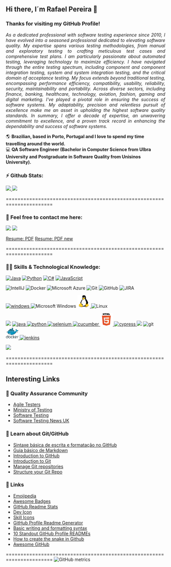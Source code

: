 

##  Hi there, I´m Rafael Pereira 👨
### Thanks for visiting my GitHub Profile!

*<p align="justify">
As a dedicated professional with software testing experience since 2010, I have evolved into a seasoned professional dedicated to elevating software quality. My expertise spans various testing methodologies, from manual and exploratory testing to crafting meticulous test cases and comprehensive test plans. I am particularly passionate about automated testing, leveraging technology to maximize efficiency.
I have navigated through the entire testing spectrum, including component and component integration testing, system and system integration testing, and the critical domain of acceptance testing. My focus extends beyond traditional testing, encompassing performance efficiency, compatibility, usability, reliability, security, maintainability and portability.
Across diverse sectors, including finance, banking, healthcare, technology, aviation, fashion, gaming and digital marketing. I've played a pivotal role in ensuring the success of software systems. My adaptability, precision and relentless pursuit of excellence make me an asset in upholding the highest software quality standards.
In summary, I offer a decade of expertise, an unwavering commitment to excellence, and a proven track record in enhancing the dependability and success of software systems. </p>*



🌎 **Brazilian, based in Porto, Portugal and I love to spend my time travelling around the world.** <br>
💻 **QA Software Engineer (Bachelor in Computer Science from Ulbra University and Postgraduate in Software Quality from Unisinos University).**


### ⚡ Github Stats:
  
  <a href="https://github.com/rcardosopereira">
  <img height="180em" src="https://github-readme-stats.vercel.app/api?username=rcardosopereira&theme=blueberry&include_all_commits=true&count_private=true"/> <img height="180em" src="https://github-readme-stats.vercel.app/api/top-langs/?username=rcardosopereira&theme=blueberry&layout=compact&langs_count=7"/> </a>

======================================================================
### 📧 Feel free to contact me here:
<a href = "mailto:rcardosopereira@gmail.com"><img src="https://img.shields.io/badge/-Gmail-%23333?style=for-the-badge&logo=gmail&logoColor=white" target="_blank"></a> <a href="https://www.linkedin.com/in/rcardosopereira" target="_blank"><img src="https://img.shields.io/badge/-LinkedIn-%230077B5?style=for-the-badge&logo=linkedin&logoColor=white" target="_blank"></a> 

[Resume: PDF](https://github.com/rcardosopereira/rcardosopereira/blob/main/RAFAEL%20CARDOSO%20PEREIRA_QA_ENG.pdf) 
<a href="https://github.com/rcardosopereira/rcardosopereira/blob/main/RAFAEL%20CARDOSO%20PEREIRA_QA_ENG.pdf" target="_blank">Resume: PDF new</a>
<br>

======================================================================
 ### 👨‍💻 Skills & Technological Knowledge:
<p><a href=""><img alt="Java" src="https://custom-icon-badges.herokuapp.com/badge/Java-007396.svg?logo=java&logoColor=white"></a> <a href=""><img alt="Python" src="https://img.shields.io/badge/Python-14354C.svg?logo=python&logoColor=white"></a> <a href=""><img alt="C#" src="https://custom-icon-badges.herokuapp.com/badge/C%23-68217A.svg?logo=cs2&logoColor=white"></a> <a href=""><img alt="JavaScript" src="https://img.shields.io/badge/JavaScript-F7DF1E.svg?logo=javascript&logoColor=black"></a> 

![IntelliJ](https://img.shields.io/badge/-IntelliJ%20IDEA-black?style=flat-square&logo=intellij-idea&logoColor=white)
![Docker](https://img.shields.io/badge/-Docker-2496ED?style=flat-square&logo=docker&logoColor=white) ![Microsoft Azure](https://img.shields.io/badge/Microsoft%20Azure-0089D6?style=flat-square&logo=microsoft-azure&logoColor=white) ![Git](https://img.shields.io/badge/-Git-black?style=flat-square&logo=git) ![GitHub](https://img.shields.io/badge/-GitHub-181717?style=flat-square&logo=github) ![JIRA](https://img.shields.io/badge/-JIRA-0052CC?style=flat-square&logo=jira)

<a href="https://www.microsoft.com/pt-pt/" target="_blank" rel="noreferrer"> <img src="https://cdn.jsdelivr.net/gh/devicons/devicon/icons/windows8/windows8-original.svg" alt="windows" width="40" height="40"/> </a> ![Microsoft Windows](https://img.shields.io/badge/Windows-0078D6?style=for-the-badge&logo=windows&logoColor=white) <a href="https://www.linux.org/" target="_blank" rel="noreferrer"> <img src="https://raw.githubusercontent.com/devicons/devicon/master/icons/linux/linux-original.svg" alt="linux" width="40" height="40"/> </a> ![Linux](https://img.shields.io/badge/Linux-FCC624?style=for-the-badge&logo=linux&logoColor=black)

<a href="https://skillicons.dev"><img src="https://skillicons.dev/icons?i=idea" /></a>
<a href="https://www.java.com" target="_blank" rel="noreferrer"> <img src="https://cdn.jsdelivr.net/gh/devicons/devicon/icons/java/java-original-wordmark.svg" alt="java" width="40" height="40"/> </a> <a href="https://www.python.org" target="_blank" rel="noreferrer"> <img src="https://cdn.jsdelivr.net/gh/devicons/devicon/icons/python/python-original-wordmark.svg" alt="python" width="40" height="40"/> </a><a href="https://www.selenium.dev" target="_blank" rel="noreferrer"> <img src="https://raw.githubusercontent.com/detain/svg-logos/780f25886640cef088af994181646db2f6b1a3f8/svg/selenium-logo.svg" alt="selenium" width="40" height="40"/> </a> <a href="" target="_blank" rel="noreferrer"> <img src="https://cdn.jsdelivr.net/gh/devicons/devicon/icons/cucumber/cucumber-plain.svg" alt="cucumber" width="40" height="40"/> </a> <a href="https://www.w3.org/html/" target="_blank" rel="noreferrer"> <img src="https://raw.githubusercontent.com/devicons/devicon/master/icons/html5/html5-original-wordmark.svg" alt="html5" width="40" height="40"/> </a> <a href="https://www.cypress.io" target="_blank" rel="noreferrer">
<img src="https://raw.githubusercontent.com/simple-icons/simple-icons/6e46ec1fc23b60c8fd0d2f2ff46db82e16dbd75f/icons/cypress.svg" alt="cypress" width="40" height="40"/> </a> <a href="https://git-scm.com/" target="_blank" rel="noreferrer"> <a href="https://skillicons.dev"><img src="https://skillicons.dev/icons?i=github" /></a> <img src="https://www.vectorlogo.zone/logos/git-scm/git-scm-icon.svg" alt="git" width="40" height="40"/> </a> <a href="https://www.docker.com/" target="_blank" rel="noreferrer"> <img src="https://raw.githubusercontent.com/devicons/devicon/master/icons/docker/docker-original-wordmark.svg" alt="docker" width="40" height="40"/> </a> <a href="https://www.jenkins.io" target="_blank" rel="noreferrer"> <img src="https://www.vectorlogo.zone/logos/jenkins/jenkins-icon.svg" alt="jenkins" width="40" height="40"/> </a> 

<a href="https://skillicons.dev"><img src="https://skillicons.dev/icons?i=vscode,cs,js,maven,raspberrypi,androidstudio,stackoverflow,aiscript" /></a>


======================================================================

## Interesting Links

### 📕 Quality Assurance Community
- [Agile Testers](https://agiletesters.github.io/)
- [Ministry of Testing](https://www.ministryoftesting.com/)
- [Software Testing](https://softwaretesting.news/)
- [Software Testing News UK](https://www.softwaretestingnews.co.uk/)

### 📕 Learn about Git/GitHub
- [Sintaxe básica de escrita e formatação no GitHub](https://docs.github.com/pt/get-started/writing-on-github/getting-started-with-writing-and-formatting-on-github/basic-writing-and-formatting-syntax)
- [Guia básico de Markdown](https://docs.pipz.com/central-de-ajuda/learning-center/guia-basico-de-markdown#open)
- [Introduction to GitHub](https://docs.microsoft.com/en-us/learn/modules/introduction-to-github/)
- [Introduction to Git](https://docs.microsoft.com/en-us/learn/modules/intro-to-git/)
- [Manage Git repositories](https://docs.microsoft.com/en-us/learn/modules/manage-git-repositories/)
- [Structure your Git Repo](https://docs.microsoft.com/en-us/learn/modules/structure-your-git-repo/)

### 📕 Links
- [Emojipedia](https://emojipedia.org/)
- [Awesome Badges](https://dev.to/envoy_/150-badges-for-github-pnk)
- [GitHub Readme Stats](https://github.com/anuraghazra/github-readme-stats)
- [Dev Icon](https://devicon.dev/)
- [Skill Icons](https://skillicons.dev/)
- [GitHub Profile Readme Generator](https://arturssmirnovs.github.io/github-profile-readme-generator/)
- [Basic writing and formatting syntax](https://docs.github.com/en/get-started/writing-on-github/getting-started-with-writing-and-formatting-on-github/basic-writing-and-formatting-syntax)
- [10 Standout GitHub Profile READMEs](https://dev.to/github/10-standout-github-profile-readmes-h2o)
- [How to create the snake in Github](https://www.instagram.com/p/CPjUBhXDNEE/)
- [Awesome GitHub](https://github.com/abhisheknaiidu/awesome-github-profile-readme)

======================================================================
![GitHub metrics](https://metrics.lecoq.io/rcardosopereira)  
